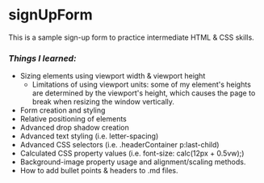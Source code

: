 # signUpForm

This is a sample sign-up form to practice intermediate HTML & CSS skills. 

### *Things I learned:*

* Sizing elements using viewport width & viewport height
    * Limitations of using viewport units: some of my element's heights are determined by the viewport's height, which causes the page to break when resizing the window vertically. 
* Form creation and styling
* Relative positioning of elements
* Advanced drop shadow creation
* Advanced text styling (i.e. letter-spacing)
* Advanced CSS selectors (i.e. .headerContainer p:last-child)
* Calculated CSS property values (i.e. font-size: calc(12px + 0.5vw);)
* Background-image property usage and alignment/scaling methods. 
* How to add bullet points & headers to .md files.